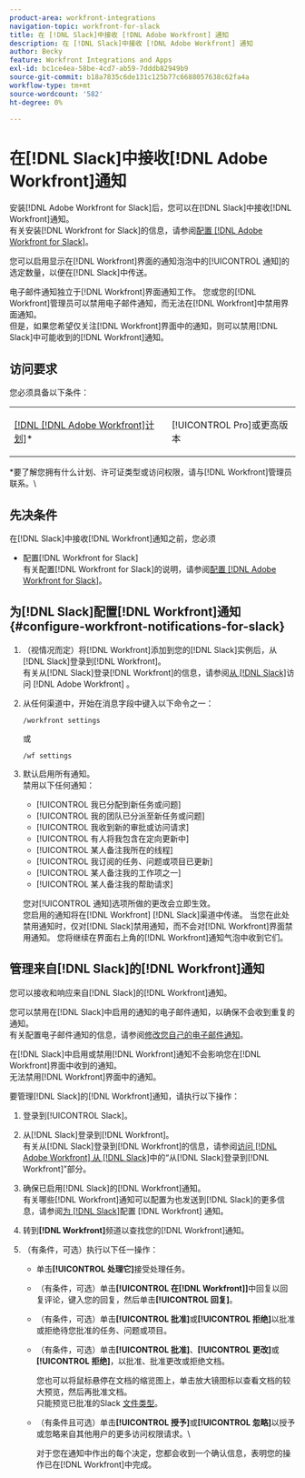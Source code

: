 ```yaml
---
product-area: workfront-integrations
navigation-topic: workfront-for-slack
title: 在 [!DNL Slack]中接收 [!DNL Adobe Workfront] 通知
description: 在 [!DNL Slack]中接收 [!DNL Adobe Workfront] 通知
author: Becky
feature: Workfront Integrations and Apps
exl-id: bc1ce4ea-58be-4cd7-ab59-7dddb82949b9
source-git-commit: b18a7835c6de131c125b77c6688057638c62fa4a
workflow-type: tm+mt
source-wordcount: '582'
ht-degree: 0%

---
```


# 在[!DNL Slack]中接收[!DNL Adobe Workfront]通知

<!--
<p data-mc-conditions="QuicksilverOrClassic.Draft mode">(NOTE: Alina: *** Linked to Accessing Workfront from Slack.***Some of this information is duplicating in Accessing Workfront from Slack (also screen shots))</p>
-->

安装[!DNL Adobe Workfront for Slack]后，您可以在[!DNL Slack]中接收[!DNL Workfront]通知。\
有关安装[!DNL Workfront for Slack]的信息，请参阅[配置 [!DNL Adobe Workfront for Slack]](../../workfront-integrations-and-apps/using-workfront-with-slack/configure-workfront-for-slack.md)。

您可以启用显示在[!DNL Workfront]界面的通知泡泡中的[!UICONTROL 通知]的选定数量，以便在[!DNL Slack]中传送。

电子邮件通知独立于[!DNL Workfront]界面通知工作。 您或您的[!DNL Workfront]管理员可以禁用电子邮件通知，而无法在[!DNL Workfront]中禁用界面通知。\
但是，如果您希望仅关注[!DNL Workfront]界面中的通知，则可以禁用[!DNL Slack]中可能收到的[!DNL Workfront]通知。

## 访问要求

您必须具备以下条件：

<table style="table-layout:auto"> 
 <col> 
 </col> 
 <col> 
 </col> 
 <tbody> 
  <tr> 
   <td role="rowheader"><a href="https://business.adobe.com/products/workfront/pricing.html" target="_blank">[!DNL [!DNL Adobe Workfront]计划]</a>*</td> 
   <td> <p>[!UICONTROL Pro]或更高版本</p> </td> 
  </tr> 
 </tbody> 
</table>

&#42;要了解您拥有什么计划、许可证类型或访问权限，请与[!DNL Workfront]管理员联系。\

## 先决条件

在[!DNL Slack]中接收[!DNL Workfront]通知之前，您必须

* 配置[!DNL Workfront for Slack]\
   有关配置[!DNL Workfront for Slack]的说明，请参阅[配置 [!DNL Adobe Workfront for Slack]](../../workfront-integrations-and-apps/using-workfront-with-slack/configure-workfront-for-slack.md)。

## 为[!DNL Slack]配置[!DNL Workfront]通知 {#configure-workfront-notifications-for-slack}

1. （视情况而定）将[!DNL Workfront]添加到您的[!DNL Slack]实例后，从[!DNL Slack]登录到[!DNL Workfront]。\
   有关从[!DNL Slack]登录[!DNL Workfront]的信息，请参阅[从 [!DNL Slack]](../../workfront-integrations-and-apps/using-workfront-with-slack/access-workfront-from-slack.md)访问 [!DNL Adobe Workfront] 。

1. 从任何渠道中，开始在消息字段中键入以下命令之一：

   `/workfront settings`

   或

   `/wf settings`

1. 默认启用所有通知。\
   禁用以下任何通知：

   * [!UICONTROL 我已分配到新任务或问题]
   * [!UICONTROL 我的团队已分派至新任务或问题]
   * [!UICONTROL 我收到新的审批或访问请求]
   * [!UICONTROL 有人将我包含在定向更新中]
   * [!UICONTROL 某人备注我所在的线程]
   * [!UICONTROL 我订阅的任务、问题或项目已更新]
   * [!UICONTROL 某人备注我的工作项之一]
   * [!UICONTROL 某人备注我的帮助请求]

   您对[!UICONTROL 通知]选项所做的更改会立即生效。\
   您启用的通知将在[!DNL Workfront] [!DNL Slack]渠道中传递。 当您在此处禁用通知时，仅对[!DNL Slack]禁用通知，而不会对[!DNL Workfront]界面禁用通知。 您将继续在界面右上角的[!DNL Workfront]通知气泡中收到它们。

## 管理来自[!DNL Slack]的[!DNL Workfront]通知

您可以接收和响应来自[!DNL Slack]的[!DNL Workfront]通知。

您可以禁用在[!DNL Slack]中启用的通知的电子邮件通知，以确保不会收到重复的通知。\
有关配置电子邮件通知的信息，请参阅[修改您自己的电子邮件通知](../../workfront-basics/using-notifications/activate-or-deactivate-your-own-event-notifications.md)。

在[!DNL Slack]中启用或禁用[!DNL Workfront]通知不会影响您在[!DNL Workfront]界面中收到的通知。\
无法禁用[!DNL Workfront]界面中的通知。

要管理[!DNL Slack]的[!DNL Workfront]通知，请执行以下操作：

1. 登录到[!UICONTROL Slack]。
1. 从[!DNL Slack]登录到[!DNL Workfront]。\
   有关从[!DNL Slack]登录到[!DNL Workfront]的信息，请参阅[访问 [!DNL Adobe Workfront] 从 [!DNL Slack]](../../workfront-integrations-and-apps/using-workfront-with-slack/access-workfront-from-slack.md)中的“从[!DNL Slack]登录到[!DNL Workfront]”部分。

1. 确保已启用[!DNL Slack]的[!DNL Workfront]通知。\
   有关哪些[!DNL Workfront]通知可以配置为也发送到[!DNL Slack]的更多信息，请参阅[为 [!DNL Slack]](#configure-workfront-notifications-for-slack-configure-workfront-notifications-for-slack)配置 [!DNL Workfront] 通知。

1. 转到&#x200B;**[!DNL Workfront]**&#x200B;频道以查找您的[!DNL Workfront]通知。
1. （有条件，可选）执行以下任一操作：

   * 单击&#x200B;**[!UICONTROL 处理它]**&#x200B;接受处理任务。

   * （有条件，可选）单击&#x200B;**[!UICONTROL 在[!DNL Workfront]]**&#x200B;中回复以回复评论，键入您的回复，然后单击&#x200B;**[!UICONTROL 回复]**。

   * （有条件，可选）单击&#x200B;**[!UICONTROL 批准]**&#x200B;或&#x200B;**[!UICONTROL 拒绝]**&#x200B;以批准或拒绝待您批准的任务、问题或项目。

   * （有条件，可选）单击&#x200B;**[!UICONTROL 批准]**、**[!UICONTROL 更改]**&#x200B;或&#x200B;**[!UICONTROL 拒绝]**，以批准、批准更改或拒绝文档。

     您也可以将鼠标悬停在文档的缩览图上，单击放大镜图标以查看文档的较大预览，然后再批准文档。\
      只能预览已批准的Slack [文件类型](https://api.slack.com/types/file)。

   * （有条件且可选）单击&#x200B;**[!UICONTROL 授予]**&#x200B;或&#x200B;**[!UICONTROL 忽略]**&#x200B;以授予或忽略来自其他用户的更多访问权限请求。\

     对于您在通知中作出的每个决定，您都会收到一个确认信息，表明您的操作已在[!DNL Workfront]中完成。
